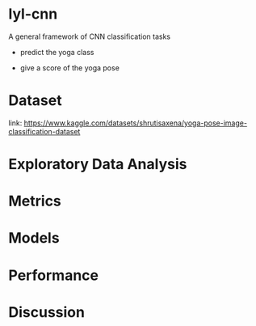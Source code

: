 # lyl-cnn
A general framework of CNN classification tasks

- predict the yoga class

- give a score of the yoga pose

# Dataset
link: https://www.kaggle.com/datasets/shrutisaxena/yoga-pose-image-classification-dataset

# Exploratory Data Analysis

# Metrics

# Models

# Performance

# Discussion

